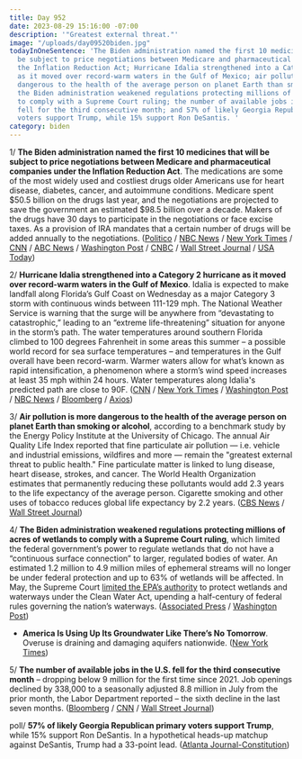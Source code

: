 ```yaml
---
title: Day 952
date: 2023-08-29 15:16:00 -07:00
description: '"Greatest external threat."'
image: "/uploads/day09520biden.jpg"
todayInOneSentence: 'The Biden administration named the first 10 medicines that will
  be subject to price negotiations between Medicare and pharmaceutical companies under
  the Inflation Reduction Act; Hurricane Idalia strengthened into a Category 2 hurricane
  as it moved over record-warm waters in the Gulf of Mexico; air pollution is more
  dangerous to the health of the average person on planet Earth than smoking or alcohol;
  the Biden administration weakened regulations protecting millions of acres of wetlands
  to comply with a Supreme Court ruling; the number of available jobs in the U.S.
  fell for the third consecutive month; and 57% of likely Georgia Republican primary
  voters support Trump, while 15% support Ron DeSantis. '
category: biden
---
```


1/ **The Biden administration named the first 10 medicines that will be subject to price negotiations between Medicare and pharmaceutical companies under the Inflation Reduction Act**. The medications are some of the most widely used and costliest drugs older Americans use for heart disease, diabetes, cancer, and autoimmune conditions. Medicare spent $50.5 billion on the drugs last year, and the negotiations are projected to save the government an estimated $98.5 billion over a decade. Makers of the drugs have 30 days to participate in the negotiations or face excise taxes. As a provision of IRA mandates that a certain number of drugs will be added annually to the negotiations. ([Politico](https://www.politico.com/news/2023/08/29/first-10-drugs-chosen-for-medicare-negotiations-00113273) / [NBC News](https://www.nbcnews.com/health/health-care/medicare-names-first-10-drugs-price-negotiation-government-rcna101166) / [New York Times](https://www.nytimes.com/2023/08/29/us/politics/medicare-drug-pricing-negotiations.html) / [CNN](https://www.cnn.com/2023/08/29/politics/medicare-drug-price-negotiations/index.html) / [ABC News](https://abcnews.go.com/Politics/biden-administration-names-10-prescription-drugs-medicare-price/story?id=102643930) / [Washington Post](https://www.washingtonpost.com/health/2023/08/29/medicare-drug-price-negotiations/) / [CNBC](https://www.cnbc.com/2023/08/29/10-drugs-to-face-medicare-price-negotiations-see-the-list.html) / [Wall Street Journal](https://www.wsj.com/health/pharma/expensive-drugs-from-pfizer-other-companies-targeted-for-first-u-s-price-negotiations-9942b20b?mod=hp_lead_pos1) / [USA Today](https://www.usatoday.com/story/news/health/2023/08/29/biden-eliquis-jardiance-xarelto-drug-price-negotiations/70705825007/))

2/ **Hurricane Idalia strengthened into a Category 2 hurricane as it moved over record-warm waters in the Gulf of Mexico**. Idalia is expected to make landfall along Florida’s Gulf Coast on Wednesday as a major Category 3 storm with continuous winds between 111-129 mph. The National Weather Service is warning that the surge will be anywhere from “devastating to catastrophic,” leading to an “extreme life-threatening” situation for anyone in the storm’s path. The water temperatures around southern Florida climbed to 100 degrees Fahrenheit in some areas this summer – a possible world record for sea surface temperatures – and temperatures in the Gulf overall have been record-warm. Warmer waters allow for what’s known as rapid intensification, a phenomenon where a storm’s wind speed increases at least 35 mph within 24 hours. Water temperatures along Idalia's predicted path are close to 90F. ([CNN](https://www.cnn.com/us/live-news/hurricane-idalia-florida-08-29-23/index.html) / [New York Times](https://www.nytimes.com/live/2023/08/29/us/hurricane-idalia-florida-weather) / [Washington Post](https://www.washingtonpost.com/climate-environment/2023/08/29/hurricane-idalia-storm-surge-florida-flooding/) / [NBC News](https://www.nbcnews.com/science/science-news/hot-waters-gulf-of-mexico-hurricane-idalia-warm-weather-rcna102162) / [Bloomberg](https://www.bloomberg.com/news/articles/2023-08-29/how-a-warmer-atlantic-stands-to-supercharge-hurricane-idalia?srnd=premium&sref=MIBMEEoj) / [Axios](https://www.axios.com/2023/08/28/hurricane-idalia-2023-florida-updates))

3/ **Air pollution is more dangerous to the health of the average person on planet Earth than smoking or alcohol**, according to a benchmark study by the Energy Policy Institute at the University of Chicago. The annual Air Quality Life Index reported that fine particulate air pollution — i.e. vehicle and industrial emissions, wildfires and more — remain the "greatest external threat to public health." Fine particulate matter is linked to lung disease, heart disease, strokes, and cancer. The World Health Organization estimates that permanently reducing these pollutants would add 2.3 years to the life expectancy of the average person. Cigarette smoking and other uses of tobacco reduces global life expectancy by 2.2 years. ([CBS News](https://www.cbsnews.com/news/air-pollution-biggest-human-health-threat-smoking-alcohol-study/) / [Wall Street Journal](https://www.wsj.com/health/polluted-air-shortens-human-lifespans-more-than-tobacco-study-finds-bbcf8f48?mod=hp_featst_pos3))

4/ **The Biden administration weakened regulations protecting millions of acres of wetlands to comply with a Supreme Court ruling**, which limited the federal government’s power to regulate wetlands that do not have a “continuous surface connection” to larger, regulated bodies of water. An estimated 1.2 million to 4.9 million miles of ephemeral streams will no longer be under federal protection and up to 63% of wetlands will be affected. In May, the Supreme Court [limited the EPA’s authority](https://whatthefuckjusthappenedtoday.com/2023/05/25/day-856/#2-the-supreme-court-limited-the-epa%E2%80%99) to protect wetlands and waterways under the Clean Water Act, upending a half-century of federal rules governing the nation’s waterways. ([Associated Press](https://apnews.com/article/clean-water-epa-biden-supreme-court-sackett-a2101597f96ca9f0dcc6917832906b1e) / [Washington Post](https://www.washingtonpost.com/climate-environment/2023/08/29/epa-new-wetland-rule/))

* **America Is Using Up Its Groundwater Like There’s No Tomorrow**. Overuse is draining and damaging aquifers nationwide. ([New York Times](https://www.nytimes.com/interactive/2023/08/28/climate/groundwater-drying-climate-change.html))

5/ **The number of available jobs in the U.S. fell for the third consecutive month** – dropping below 9 million for the first time since 2021. Job openings declined by 338,000 to a seasonally adjusted 8.8 million in July from the prior month, the Labor Department reported – the sixth decline in the last seven months. ([Bloomberg](https://www.bloomberg.com/news/articles/2023-08-29/us-job-openings-decline-by-more-than-forecast-to-8-83-million?srnd=premium&sref=MIBMEEoj) / [CNN](https://www.cnn.com/2023/08/29/economy/jolts-job-openings-layoffs-july/index.html) / [Wall Street Journal](https://www.wsj.com/economy/jobs/job-openings-slip-in-latest-sign-labor-market-is-gradually-slowing-b1cd05f5?mod=hp_listb_pos2))


poll/ **57% of likely Georgia Republican primary voters support Trump**, while 15% support Ron DeSantis. In a hypothetical heads-up matchup against DeSantis, Trump had a 33-point lead. ([Atlanta Journal-Constitution](https://www.ajc.com/politics/ajc-poll-trump-leads-republicans-in-georgia-despite-fulton-county-charges/3YXEW4VA7NBNBKJVM6RIE777V4/))

